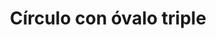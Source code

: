 ---
title: Círculo con óvalo triple
date: 
draft: false

# descripcion
description : Aro de plata con microcubic colgante. Círculo fijo con óvalo triple colgante

materials: Plata 925

color: Plateado

dimensions: 2,5 cm

code: 01-03-0153

type: "Aros"

categories: []

# Images
# first image will be shown in the product page
images:
  # - image: "images/path_to_image"
  # La ubicacion de las imagenes es imagenes/Aros/Aros.Microcubic/01-03-0153-circulo-con-ovalo-triple

---